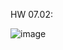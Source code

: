 HW 07.02:


![image](https://github.com/user-attachments/assets/def43071-653e-4d0e-b885-eb670a71617d)
